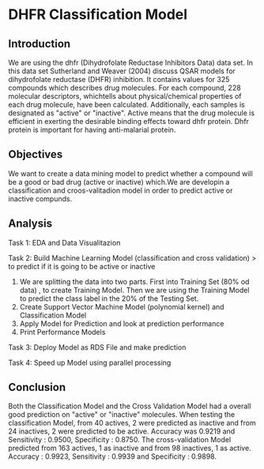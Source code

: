 # DHFR Classification Model
## Introduction
We are using the dhfr (Dihydrofolate Reductase Inhibitors Data) data set. In this data set Sutherland and Weaver (2004) discuss QSAR models for dihydrofolate reductase (DHFR) inhibition. It contains values for 325 compounds which describes drug molecules. For each compound, 228 molecular descriptors, whichtells about physical/chemical properties of each drug molecule, have been calculated. Additionally, each samples is designated as "active" or "inactive". Active means that the drug molecule is efficient in exerting the desirable binding effects toward dhfr protein. Dhfr protein is important for having anti-malarial protein.

## Objectives
We want to create a data mining model to predict whether a compound will be a good or bad drug (active or inactive)
which.We are developin a classification and croos-valitadion model in order to predict active or inactive compunds.

## Analysis
Task 1: EDA and Data Visualitazion

Task 2: Build Machine Learning Model (classification and cross validation) > to predict if it is going to be active or inactive 
1. We are splitting the data into two parts. First into Training Set (80% od data) , to create Training Model. Then we are using the Training Model to predict the class label in the 20% of the Testing Set. 
2. Create Support Vector Machine Model (polynomial kernel) and Classification Model
3. Apply Model for Prediction and look at prediction performance
4. Print Performance Models
   
Task 3: Deploy Model as RDS File and make prediction

Task 4: Speed up Model using parallel processing

## Conclusion
Both the Classification Model and the Cross Validation Model had a overall good prediction on "active" or "inactive" molecules.
When testing the classification Model, from 40 actives, 2 were predicted as inactive and from 24 inactives, 2 were predicted to be active. Accuracy was  0.9219 and Sensitivity : 0.9500, Specificity : 0.8750. The cross-validation Model predicted from 163 actives, 1 as inactive and from 98 inactives, 1 as active. Accuracy : 0.9923, Sensitivity : 0.9939 and     Specificity : 0.9898.


